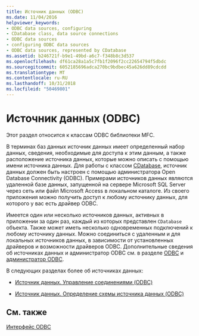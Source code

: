 ```yaml
---
title: Источник данных (ODBC)
ms.date: 11/04/2016
helpviewer_keywords:
- ODBC data sources, configuring
- CDatabase class, data source connections
- ODBC data sources
- configuring ODBC data sources
- ODBC data sources, represented by CDatabase
ms.assetid: b246721f-b9e1-49bd-a6c7-f348b8c3d537
ms.openlocfilehash: df61ca28a1a5c7fb1f2096f2cc22654794f5dbdc
ms.sourcegitcommit: 6052185696adca270bc9bdbec45a626dd89cdcdd
ms.translationtype: MT
ms.contentlocale: ru-RU
ms.lasthandoff: 10/31/2018
ms.locfileid: "50469801"
---
```

# <a name="data-source-odbc"></a>Источник данных (ODBC)

Этот раздел относится к классам ODBC библиотеки MFC.

В терминах баз данных источник данных имеет определенный набор данных, сведения, необходимые для доступа к этим данным, а также расположение источника данных, которые можно описать с помощью имени источника данных. Для работы с классом [CDatabase](../../mfc/reference/cdatabase-class.md), источник данных должен быть настроен с помощью администратора Open Database Connectivity (ODBC). Примерами источников данных являются удаленной базе данных, запущенной на сервере Microsoft SQL Server через сеть или файл Microsoft Access в локальном каталоге. Из своего приложения можно получить доступ к любому источнику данных, для которого у вас есть драйвер ODBC.

Имеется один или несколько источников данных, активных в приложении за один раз, каждый из которых представлен `CDatabase` объекта. Также может иметь несколько одновременных подключений к любому источнику данных. Можно соединиться с удаленным и для локальных источников данных, в зависимости от установленных драйверов и возможности драйверов ODBC. Дополнительные сведения об источниках данных и администратор ODBC см. в разделе [ODBC](../../data/odbc/odbc-basics.md) и [администратор ODBC](../../data/odbc/odbc-administrator.md).

В следующих разделах более об источниках данных:

- [Источник данных. Управление соединениями (ODBC)](../../data/odbc/data-source-managing-connections-odbc.md)

- [Источник данных. Определение схемы источника данных (ODBC)](../../data/odbc/data-source-determining-the-schema-of-the-data-source-odbc.md)

## <a name="see-also"></a>См. также

[Интерфейс ODBC](../../data/odbc/open-database-connectivity-odbc.md)